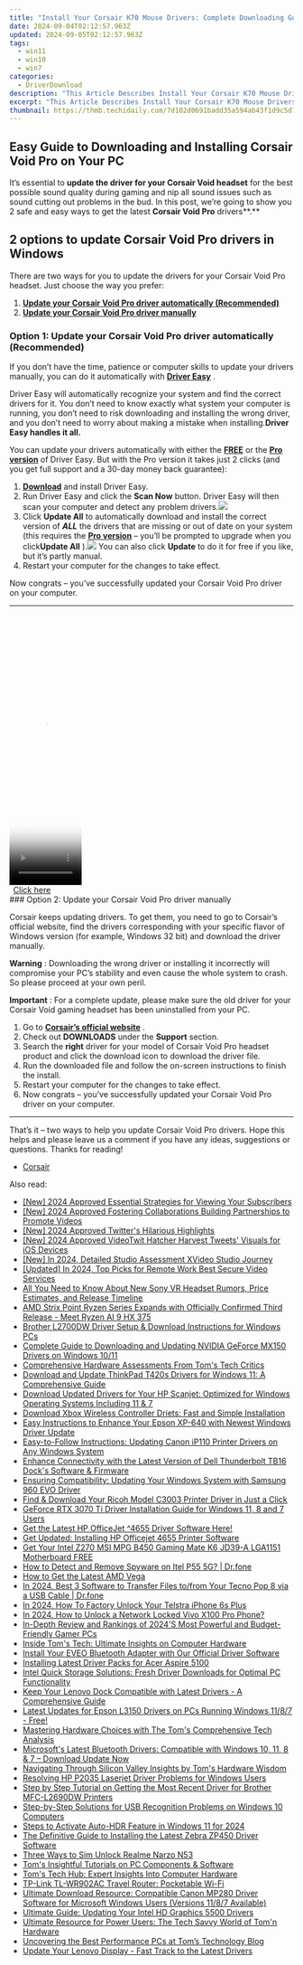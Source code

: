 ```yaml
---
title: "Install Your Corsair K70 Mouse Drivers: Complete Downloading Guide and Resources"
date: 2024-09-04T02:12:57.963Z
updated: 2024-09-05T02:12:57.963Z
tags:
  - win11
  - win10
  - win7
categories:
  - DriverDownload
description: "This Article Describes Install Your Corsair K70 Mouse Drivers: Complete Downloading Guide and Resources"
excerpt: "This Article Describes Install Your Corsair K70 Mouse Drivers: Complete Downloading Guide and Resources"
thumbnail: https://thmb.techidaily.com/7d102d0691badd35a594ab43f1d9c5d7fc8e7e61fc0122cfbf6ee1f44ab5a17c.jpg
---
```


## Easy Guide to Downloading and Installing Corsair Void Pro on Your PC

It’s essential to **update the driver for your Corsair Void headset**   for the best possible sound quality during gaming and nip all sound issues such as sound cutting out problems in the bud. In this post, we’re going to show you 2 safe and easy ways to get the latest **Corsair Void Pro**  drivers**.**

## 2 options to update Corsair Void Pro drivers in Windows

 There are two ways for you to update the drivers for your Corsair Void Pro headset. Just choose the way you prefer:

1. [**Update your Corsair Void Pro driver automatically (Recommended)**](https://www.drivereasy.com/knowledge/corsair-void-drivers-download-install-for-windows-easily/#O1)
2. [**Update your Corsair Void Pro driver manually**](https://tools.techidaily.com/drivereasy/download/)

### Option 1: Update your Corsair Void Pro driver automatically (Recommended)

 If you don’t have the time, patience or computer skills to update your drivers manually, you can do it automatically with **[Driver Easy](https://tools.techidaily.com/drivereasy/download/)**  .

 Driver Easy will automatically recognize your system and find the correct drivers for it. You don’t need to know exactly what system your computer is running, you don’t need to risk downloading and installing the wrong driver, and you don’t need to worry about making a mistake when installing.**Driver Easy handles it all.**

 You can update your drivers automatically with either the **[FREE](https://tools.techidaily.com/drivereasy/download/)**  or the **[Pro version](https://tools.techidaily.com/drivereasy/download/)**  of Driver Easy. But with the Pro version it takes just 2 clicks (and you get full support and a 30-day money back guarantee):

1. [**Download**](https://tools.techidaily.com/drivereasy/download/) and install Driver Easy.
2. Run Driver Easy and click the **Scan Now** button. Driver Easy will then scan your computer and detect any problem drivers.![](https://images.drivereasy.com/wp-content/uploads/2018/12/img_5c04aae3578ee-1.jpg)
3. Click **Update All** to automatically download and install the correct version of _**ALL**_ the drivers that are missing or out of date on your system (this requires the **[Pro version](https://tools.techidaily.com/drivereasy/download/)**  – you’ll be prompted to upgrade when you click**Update All** ).![](https://images.drivereasy.com/wp-content/uploads/2018/12/img_5bfa4f05e9160.jpg) You can also click **Update**  to do it for free if you like, but it’s partly manual.
4. Restart your computer for the changes to take effect.

 Now congrats – you’ve successfully updated your Corsair Void Pro driver on your computer.

---

<!-- affiliate ads begin -->
<span id="1975658">
					<video width="128" height="480" style="cursor:pointer"
           poster="//a.impactradius-go.com/display-clicktoplayimage/1975658.png"
           onclick="if(!this.playClicked){this.play();this.setAttribute('controls',true);this.playClicked=true;}">
	   <source src="//a.impactradius-go.com/display-ad/22993-1975658">
	   <img src="//a.impactradius-go.com/display-clicktoplayimage/1975658.png" style="border: none; height: 100%; width: 100%; object-fit: contain">
	</video>
	<div style="width:80px;text-align:center"><a href="javascript:window.open(decodeURIComponent('https%3A%2F%2Fhomestyler.sjv.io%2Fc%2F5597632%2F1975658%2F22993'), '_blank');void(0);">Click here</a></div>
</span>
<img height="0" width="0" src="https://imp.pxf.io/i/5597632/1975658/22993" style="position:absolute;visibility:hidden;" border="0" />
<!-- affiliate ads end -->
### Option 2: Update your Corsair Void Pro driver manually

 Corsair keeps updating drivers. To get them, you need to go to Corsair’s official website, find the drivers corresponding with your specific flavor of Windows version (for example, Windows 32 bit) and download the driver manually.

**Warning** : Downloading the wrong driver or installing it incorrectly will compromise your PC’s stability and even cause the whole system to crash. So please proceed at your own peril.

**Important** : For a complete update, please make sure the old driver for your Corsair Void gaming headset has been uninstalled from your PC.

1. Go to **[Corsair’s official website](https://tools.techidaily.com/drivereasy/download/)**  .
2. Check out **DOWNLOADS**   under the **Support**   section.
3. Search the **right**   driver for your model of Corsair Void Pro headset product and click the download icon to download the driver file.
4. Run the downloaded file and follow the on-screen instructions to finish the install.
5. Restart your computer for the changes to take effect.
6. Now congrats – you’ve successfully updated your Corsair Void Pro driver on your computer.

---

 That’s it – two ways to help you update Corsair Void Pro drivers. Hope this helps and please leave us a comment if you have any ideas, suggestions or questions. Thanks for reading!

* [Corsair](https://tools.techidaily.com/drivereasy/download/)

<ins class="adsbygoogle"
     style="display:block"
     data-ad-format="autorelaxed"
     data-ad-client="ca-pub-7571918770474297"
     data-ad-slot="1223367746"></ins>



<ins class="adsbygoogle"
     style="display:block"
     data-ad-client="ca-pub-7571918770474297"
     data-ad-slot="8358498916"
     data-ad-format="auto"
     data-full-width-responsive="true"></ins>

<span class="atpl-alsoreadstyle">Also read:</span>
<div><ul>
<li><a href="https://youtube-zero.techidaily.com/024-approved-essential-strategies-for-viewing-your-subscribers/"><u>[New] 2024 Approved  Essential Strategies for Viewing Your Subscribers</u></a></li>
<li><a href="https://eaxpv-info.techidaily.com/new-2024-approved-fostering-collaborations-building-partnerships-to-promote-videos/"><u>[New] 2024 Approved  Fostering Collaborations  Building Partnerships to Promote Videos</u></a></li>
<li><a href="https://twitter-videos.techidaily.com/new-2024-approved-twitters-hilarious-highlights/"><u>[New] 2024 Approved  Twitter's Hilarious Highlights</u></a></li>
<li><a href="https://twitter-videos.techidaily.com/new-2024-approved-videotwit-hatcher-harvest-tweets-visuals-for-ios-devices/"><u>[New] 2024 Approved  VideoTwit Hatcher  Harvest Tweets' Visuals for iOS Devices</u></a></li>
<li><a href="https://vp-tips.techidaily.com/new-in-2024-detailed-studio-assessment-xvideo-studio-journey/"><u>[New] In 2024, Detailed Studio Assessment  XVideo Studio Journey</u></a></li>
<li><a href="https://screen-capture.techidaily.com/updated-in-2024-top-picks-for-remote-work-best-secure-video-services/"><u>[Updated] In 2024, Top Picks for Remote Work  Best Secure Video Services</u></a></li>
<li><a href="https://techtrends.techidaily.com/all-you-need-to-know-about-new-sony-vr-headset-rumors-price-estimates-and-release-timeline/"><u>All You Need to Know About New Sony VR Headset Rumors, Price Estimates, and Release Timeline</u></a></li>
<li><a href="https://hardware-help.techidaily.com/amd-strix-point-ryzen-series-expands-with-officially-confirmed-third-release-meet-ryzen-ai-9-hx-375/"><u>AMD Strix Point Ryzen Series Expands with Officially Confirmed Third Release - Meet Ryzen AI 9 HX 375</u></a></li>
<li><a href="https://hardware-help.techidaily.com/brother-l2700dw-driver-setup-and-download-instructions-for-windows-pcs/"><u>Brother L2700DW Driver Setup & Download Instructions for Windows PCs</u></a></li>
<li><a href="https://hardware-help.techidaily.com/complete-guide-to-downloading-and-updating-nvidia-geforce-mx150-drivers-on-windows-1011/"><u>Complete Guide to Downloading and Updating NVIDIA GeForce MX150 Drivers on Windows 10/11</u></a></li>
<li><a href="https://hardware-help.techidaily.com/comprehensive-hardware-assessments-from-toms-tech-critics/"><u>Comprehensive Hardware Assessments From Tom's Tech Critics</u></a></li>
<li><a href="https://hardware-help.techidaily.com/download-and-update-thinkpad-t420s-drivers-for-windows-11-a-comprehensive-guide/"><u>Download and Update ThinkPad T420s Drivers for Windows 11: A Comprehensive Guide</u></a></li>
<li><a href="https://hardware-help.techidaily.com/download-updated-drivers-for-your-hp-scanjet-optimized-for-windows-operating-systems-including-11-and-7/"><u>Download Updated Drivers for Your HP Scanjet: Optimized for Windows Operating Systems Including 11 & 7</u></a></li>
<li><a href="https://hardware-help.techidaily.com/download-xbox-wireless-controller-driets-fast-and-simple-installation/"><u>Download Xbox Wireless Controller Driets: Fast and Simple Installation</u></a></li>
<li><a href="https://hardware-help.techidaily.com/easy-instructions-to-enhance-your-epson-xp-640-with-newest-windows-driver-update/"><u>Easy Instructions to Enhance Your Epson XP-640 with Newest Windows Driver Update</u></a></li>
<li><a href="https://hardware-help.techidaily.com/easy-to-follow-instructions-updating-canon-ip110-printer-drivers-on-any-windows-system/"><u>Easy-to-Follow Instructions: Updating Canon iP110 Printer Drivers on Any Windows System</u></a></li>
<li><a href="https://hardware-help.techidaily.com/enhance-connectivity-with-the-latest-version-of-dell-thunderbolt-tb16-docks-software-and-firmware/"><u>Enhance Connectivity with the Latest Version of Dell Thunderbolt TB16 Dock's Software & Firmware</u></a></li>
<li><a href="https://hardware-help.techidaily.com/ensuring-compatibility-updating-your-windows-system-with-samsung-960-evo-driver/"><u>Ensuring Compatibility: Updating Your Windows System with Samsung 960 EVO Driver</u></a></li>
<li><a href="https://hardware-help.techidaily.com/1722978562093-find-and-download-your-ricoh-model-c3003-printer-driver-in-just-a-click/"><u>Find & Download Your Ricoh Model C3003 Printer Driver in Just a Click</u></a></li>
<li><a href="https://hardware-help.techidaily.com/geforce-rtx-3070-ti-driver-installation-guide-for-windows-11-8-and-7-users/"><u>GeForce RTX 3070 Ti Driver Installation Guide for Windows 11, 8 and 7 Users</u></a></li>
<li><a href="https://hardware-help.techidaily.com/get-the-latest-hp-officejet-4655-driver-software-here/"><u>Get the Latest HP OfficeJet ^4655 Driver Software Here!</u></a></li>
<li><a href="https://hardware-help.techidaily.com/get-updated-installing-hp-officejet-4655-printer-software/"><u>Get Updated: Installing HP Officejet 4655 Printer Software</u></a></li>
<li><a href="https://hardware-help.techidaily.com/1722966569752-get-your-intel-z270-msi-mpg-b450-gaming-mate-k6-jd39-a-lga1151-motherboard-free/"><u>Get Your Intel Z270 MSI MPG B450 Gaming Mate K6 JD39-A LGA1151 Motherboard FREE</u></a></li>
<li><a href="https://android-location-track.techidaily.com/how-to-detect-and-remove-spyware-on-itel-p55-5g-drfone-by-drfone-virtual-android/"><u>How to Detect and Remove Spyware on Itel P55 5G? | Dr.fone</u></a></li>
<li><a href="https://hardware-help.techidaily.com/how-to-get-the-latest-amd-vega/"><u>How to Get the Latest AMD Vega</u></a></li>
<li><a href="https://android-transfer.techidaily.com/in-2024-best-3-software-to-transfer-files-tofrom-your-tecno-pop-8-via-a-usb-cable-drfone-by-drfone-transfer-from-android-transfer-from-android/"><u>In 2024, Best 3 Software to Transfer Files to/from Your Tecno Pop 8 via a USB Cable | Dr.fone</u></a></li>
<li><a href="https://sim-unlock.techidaily.com/in-2024-how-to-factory-unlock-your-telstra-iphone-6s-plus-by-drfone-ios/"><u>In 2024, How To Factory Unlock Your Telstra iPhone 6s Plus</u></a></li>
<li><a href="https://android-unlock.techidaily.com/in-2024-how-to-unlock-a-network-locked-vivo-x100-pro-phone-by-drfone-android/"><u>In 2024, How to Unlock a Network Locked Vivo X100 Pro Phone?</u></a></li>
<li><a href="https://extra-hints.techidaily.com/in-depth-review-and-rankings-of-2024s-most-powerful-and-budget-friendly-gamer-pcs/"><u>In-Depth Review and Rankings of 2024'S Most Powerful and Budget-Friendly Gamer PCs</u></a></li>
<li><a href="https://hardware-help.techidaily.com/inside-toms-tech-ultimate-insights-on-computer-hardware/"><u>Inside Tom's Tech: Ultimate Insights on Computer Hardware</u></a></li>
<li><a href="https://hardware-help.techidaily.com/install-your-eveo-bluetooth-adapter-with-our-official-driver-software/"><u>Install Your EVEO Bluetooth Adapter with Our Official Driver Software</u></a></li>
<li><a href="https://hardware-help.techidaily.com/installing-latest-driver-packs-for-acer-aspire-5100/"><u>Installing Latest Driver Packs for Acer Aspire 5100</u></a></li>
<li><a href="https://hardware-help.techidaily.com/intel-quick-storage-solutions-fresh-driver-downloads-for-optimal-pc-functionality/"><u>Intel Quick Storage Solutions: Fresh Driver Downloads for Optimal PC Functionality</u></a></li>
<li><a href="https://hardware-help.techidaily.com/keep-your-lenovo-dock-compatible-with-latest-drivers-a-comprehensive-guide/"><u>Keep Your Lenovo Dock Compatible with Latest Drivers - A Comprehensive Guide</u></a></li>
<li><a href="https://hardware-help.techidaily.com/1722977457126-latest-updates-for-epson-l3150-drivers-on-pcs-running-windows-1187-free/"><u>Latest Updates for Epson L3150 Drivers on PCs Running Windows 11/8/7 - Free!</u></a></li>
<li><a href="https://hardware-help.techidaily.com/mastering-hardware-choices-with-the-toms-comprehensive-tech-analysis/"><u>Mastering Hardware Choices with The Tom's Comprehensive Tech Analysis</u></a></li>
<li><a href="https://hardware-help.techidaily.com/1722973825135-microsofts-latest-bluetooth-drivers-compatible-with-windows-10-11-8-and-7-download-update-now/"><u>Microsoft's Latest Bluetooth Drivers: Compatible with Windows 10, 11, 8 & 7 – Download Update Now</u></a></li>
<li><a href="https://hardware-help.techidaily.com/navigating-through-silicon-valley-insights-by-toms-hardware-wisdom/"><u>Navigating Through Silicon Valley Insights by Tom's Hardware Wisdom</u></a></li>
<li><a href="https://hardware-help.techidaily.com/resolving-hp-p2035-laserjet-driver-problems-for-windows-users/"><u>Resolving HP P2035 Laserjet Driver Problems for Windows Users</u></a></li>
<li><a href="https://hardware-help.techidaily.com/step-by-step-tutorial-on-getting-the-most-recent-driver-for-brother-mfc-l2690dw-printers/"><u>Step by Step Tutorial on Getting the Most Recent Driver for Brother MFC-L2690DW Printers</u></a></li>
<li><a href="https://hardware-help.techidaily.com/step-by-step-solutions-for-usb-recognition-problems-on-windows-10-computers/"><u>Step-by-Step Solutions for USB Recognition Problems on Windows 10 Computers</u></a></li>
<li><a href="https://extra-guidance.techidaily.com/steps-to-activate-auto-hdr-feature-in-windows-11-for-2024/"><u>Steps to Activate Auto-HDR Feature in Windows 11 for 2024</u></a></li>
<li><a href="https://hardware-help.techidaily.com/the-definitive-guide-to-installing-the-latest-zebra-zp450-driver-software/"><u>The Definitive Guide to Installing the Latest Zebra ZP450 Driver Software</u></a></li>
<li><a href="https://sim-unlock.techidaily.com/three-ways-to-sim-unlock-realme-narzo-n53-by-drfone-android/"><u>Three Ways to Sim Unlock Realme Narzo N53</u></a></li>
<li><a href="https://hardware-help.techidaily.com/toms-insightful-tutorials-on-pc-components-and-software/"><u>Tom's Insightful Tutorials on PC Components & Software</u></a></li>
<li><a href="https://hardware-help.techidaily.com/toms-tech-hub-expert-insights-into-computer-hardware/"><u>Tom's Tech Hub: Expert Insights Into Computer Hardware</u></a></li>
<li><a href="https://buynow-help.techidaily.com/tp-link-tl-wr902ac-travel-router-pocketable-wi-fi/"><u>TP-Link TL-WR902AC Travel Router: Pocketable Wi-Fi</u></a></li>
<li><a href="https://hardware-help.techidaily.com/ultimate-download-resource-compatible-canon-mp280-driver-software-for-microsoft-windows-users-versions-1187-available/"><u>Ultimate Download Resource: Compatible Canon MP280 Driver Software for Microsoft Windows Users (Versions 11/8/7 Available)</u></a></li>
<li><a href="https://hardware-help.techidaily.com/ultimate-guide-updating-your-intel-hd-graphics-5500-drivers/"><u>Ultimate Guide: Updating Your Intel HD Graphics 5500 Drivers</u></a></li>
<li><a href="https://hardware-help.techidaily.com/ultimate-resource-for-power-users-the-tech-savvy-world-of-tomn-hardware/"><u>Ultimate Resource for Power Users: The Tech Savvy World of Tom'n Hardware</u></a></li>
<li><a href="https://hardware-help.techidaily.com/uncovering-the-best-performance-pcs-at-toms-technology-blog/"><u>Uncovering the Best Performance PCs at Tom’s Technology Blog</u></a></li>
<li><a href="https://hardware-help.techidaily.com/update-your-lenovo-display-fast-track-to-the-latest-drivers/"><u>Update Your Lenovo Display - Fast Track to the Latest Drivers</u></a></li>
</ul></div>
